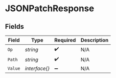 # JSONPatchResponse


## Fields

| Field              | Type               | Required           | Description        |
| ------------------ | ------------------ | ------------------ | ------------------ |
| `Op`               | *string*           | :heavy_check_mark: | N/A                |
| `Path`             | *string*           | :heavy_check_mark: | N/A                |
| `Value`            | *interface{}*      | :heavy_minus_sign: | N/A                |